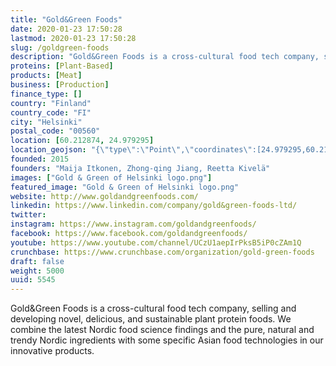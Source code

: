 ```yaml
---
title: "Gold&Green Foods"
date: 2020-01-23 17:50:28
lastmod: 2020-01-23 17:50:28
slug: /goldgreen-foods
description: "Gold&Green Foods is a cross-cultural food tech company, selling and developing novel, delicious, and sustainable plant protein foods. We combine the latest Nordic food science findings and the pure, natural and trendy Nordic ingredients with some specific Asian food technologies in our innovative products."
proteins: [Plant-Based]
products: [Meat]
business: [Production]
finance_type: []
country: "Finland"
country_code: "FI"
city: "Helsinki"
postal_code: "00560"
location: [60.212874, 24.979295]
location_geojson: "{\"type\":\"Point\",\"coordinates\":[24.979295,60.212874]}"
founded: 2015
founders: "Maija Itkonen, Zhong-qing Jiang, Reetta Kivelä"
images: ["Gold & Green of Helsinki logo.png"]
featured_image: "Gold & Green of Helsinki logo.png"
website: http://www.goldandgreenfoods.com/
linkedin: https://www.linkedin.com/company/gold&green-foods-ltd/
twitter: 
instagram: https://www.instagram.com/goldandgreenfoods/
facebook: https://www.facebook.com/goldandgreenfoods/
youtube: https://www.youtube.com/channel/UCzU1aepIrPksB5iP0cZAm1Q
crunchbase: https://www.crunchbase.com/organization/gold-green-foods
draft: false
weight: 5000
uuid: 5545
---
```

Gold&Green Foods is a cross-cultural food tech company, selling and developing novel, delicious, and sustainable plant protein foods. We combine the latest Nordic food science findings and the pure, natural and trendy Nordic ingredients with some specific Asian food technologies in our innovative products.
